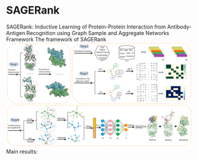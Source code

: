 # SAGERank
SAGERank: Inductive Learning of Protein-Protein Interaction from Antibody-Antigen Recognition using Graph Sample and Aggregate Networks Framework
The framework of SAGERank
![image](model.png)
Main results:
